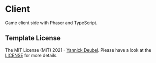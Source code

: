 # Client

Game client side with Phaser and TypeScript.

## Template License

The MIT License (MIT) 2021 - [Yannick Deubel](https://github.com/yandeu). Please have a look at the [LICENSE](LICENSE) for more details.
